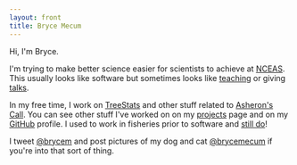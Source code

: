 ```yaml
---
layout: front
title: Bryce Mecum
---
```


Hi, I'm Bryce.

I'm trying to make better science easier for scientists to achieve at [NCEAS](https://www.nceas.ucsb.edu/). This usually looks like software but sometimes looks like [teaching](/teaching) or giving [talks](/talks).

In my free time, I work on [TreeStats](http://treestats.net) and other stuff related to [Asheron's Call](https://en.wikipedia.org/wiki/Asheron%27s_Call). You can see other stuff I've worked on on my [projects](/projects) page and on my [GitHub](https://github.com/amoeba) profile. I used to work in fisheries prior to software and [still do](http://www.aoos.org/2019-run-timing-outlook-and-forecast-summary-chinook-salmon-yukon-river-delta/)!

I tweet [@brycem](https://twitter.com/brycem) and post pictures of my dog and cat [@brycemecum](https://www.instagram.com/brycemecum/) if you're into that sort of thing.
